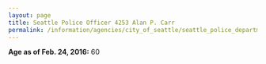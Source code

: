 ```yaml
---
layout: page
title: Seattle Police Officer 4253 Alan P. Carr
permalink: /information/agencies/city_of_seattle/seattle_police_department/copbook/4253/
---
```


**Age as of Feb. 24, 2016:** 60
